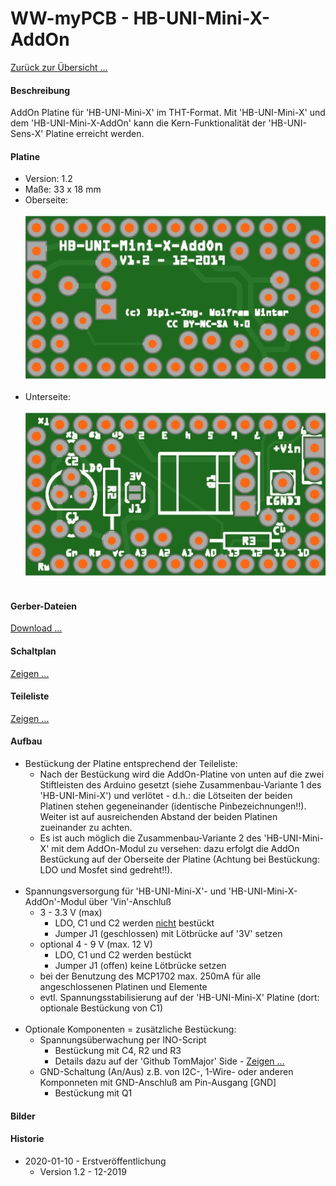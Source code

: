 # WW-myPCB - HB-UNI-Mini-X-AddOn

[Zurück zur Übersicht ...](../README.md)

#### Beschreibung

AddOn Platine für 'HB-UNI-Mini-X' im THT-Format. Mit 'HB-UNI-Mini-X' und dem 'HB-UNI-Mini-X-AddOn' kann die Kern-Funktionalität der 'HB-UNI-Sens-X' Platine erreicht werden.

#### Platine
- Version: 1.2
- Maße: 33 x 18 mm
- Oberseite:
  <br><br>
![WW-myPCB - HB-UNI-Mini-X-AddOn - Top](./img/PCB_HB-UNI-Mini-X-AddOn_1.2_Top.jpg "HB-UNI-Mini-X-AddOn - Top")
<br><br>
- Unterseite:
  <br><br>
![WW-myPCB - HB-UNI-Mini-X-AddOn - Bottom](./img/PCB_HB-UNI-Mini-X-AddOn_1.2_Bottom.jpg "HB-UNI-Mini-X-AddOn - Bottom")
<br><br>

#### Gerber-Dateien
[Download ...](./bin/Gerber_HB-UNI-Mini-X-AddOn_1.2.zip)

#### Schaltplan
[Zeigen ...](./bin/HB-UNI-Mini-X-AddOn_1.2.pdf)

#### Teileliste
[Zeigen ...](./bin/HB-UNI-Mini-X-AddOn_1.2_Teileliste.txt)

#### Aufbau
- Bestückung der Platine entsprechend der Teileliste:
  - Nach der Bestückung wird die AddOn-Platine von unten auf die zwei Stiftleisten des Arduino gesetzt (siehe Zusammenbau-Variante 1 des 'HB-UNI-Mini-X') und verlötet - d.h.: die Lötseiten der beiden Platinen stehen gegeneinander (identische Pinbezeichnungen!!). Weiter ist auf ausreichenden Abstand der beiden Platinen zueinander zu achten.
  - Es ist auch möglich die Zusammenbau-Variante 2 des 'HB-UNI-Mini-X' mit dem AddOn-Modul zu versehen: dazu erfolgt die AddOn Bestückung auf der Oberseite der Platine (Achtung bei Bestückung: LDO und Mosfet sind gedreht!!).
<br><br>
- Spannungsversorgung für 'HB-UNI-Mini-X'- und 'HB-UNI-Mini-X-AddOn'-Modul über 'Vin'-Anschluß
  - 3 - 3.3 V (max)
    - LDO, C1 und C2 werden <u>nicht</u> bestückt
    - Jumper J1 (geschlossen) mit Lötbrücke auf '3V' setzen
  - optional 4 - 9 V (max. 12 V)
    - LDO, C1 und C2 werden bestückt
    - Jumper J1 (offen) keine Lötbrücke setzen
  - bei der Benutzung des MCP1702 max. 250mA für alle angeschlossenen Platinen und Elemente
  - evtl. Spannungsstabilisierung auf der 'HB-UNI-Mini-X' Platine (dort: optionale Bestückung von C1)
<br><br>
- Optionale Komponenten = zusätzliche Bestückung:
  - Spannungsüberwachung per INO-Script
    - Bestückung mit C4, R2 und R3
    - Details dazu auf der 'Github TomMajor' Side - [Zeigen ...](https://github.com/TomMajor/SmartHome/tree/master/HB-UNI-Sensor1#messung-der-batteriespannung)
  - GND-Schaltung (An/Aus) z.B. von I2C-, 1-Wire- oder anderen Komponneten mit GND-Anschluß am Pin-Ausgang [GND]
    - Bestückung mit Q1

#### Bilder

#### Historie
- 2020-01-10 - Erstveröffentlichung
  - Version 1.2 - 12-2019
